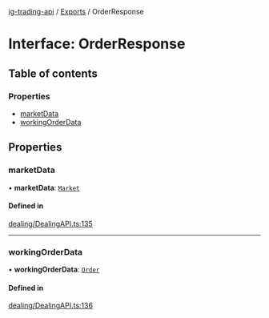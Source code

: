 [ig-trading-api](../README.md) / [Exports](../modules.md) / OrderResponse

# Interface: OrderResponse

## Table of contents

### Properties

- [marketData](OrderResponse.md#marketdata)
- [workingOrderData](OrderResponse.md#workingorderdata)

## Properties

### marketData

• **marketData**: [`Market`](Market.md)

#### Defined in

[dealing/DealingAPI.ts:135](https://github.com/bennycode/ig-trading-api/blob/0c7d281/src/dealing/DealingAPI.ts#L135)

---

### workingOrderData

• **workingOrderData**: [`Order`](Order.md)

#### Defined in

[dealing/DealingAPI.ts:136](https://github.com/bennycode/ig-trading-api/blob/0c7d281/src/dealing/DealingAPI.ts#L136)
